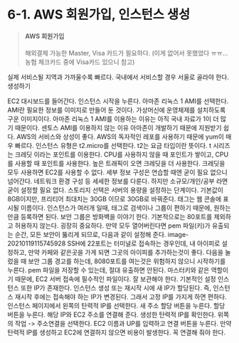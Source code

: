 # 6-1. AWS 회원가입, 인스턴스 생성

> #### AWS 회원가입
>
> 해외결제 가능한 Master, Visa 카드가 필요하다.
> (이게 없어서 못했었다 ㅠㅠ... 농협 체크카드 중에 Visa카드 있으니 참고)



실제 서비스될 지역과 가까울수록 빠르다.
국내에서 서비스할 경우 서울로 골라야 한다.
생성하기

EC2 대시보드를 들어간다.
인스턴스 시작을 누른다.
아마존 리눅스 1 AMI를 선택한다.
AMI란 필요한 정보를 이미지로 만들어 둔 것이다.
가상머신에 운영체제를 설치하도록 구운 이미지이다.
아마존 리눅스 1 AMI를 이용하는 이유는 아직 국내 자료가 1이 더 많기 때문이다.
센토스 AMI를 이용하지 않는 이유
아마존이 개발하기 때문에 지원받기 쉽다.
AWS의 서비스와 상성이 좋다.
AWS의 독자적인 레포를 사용하기 때문에 yum이 매우 빠르다.
인스턴스 유형은 t2.micro를 선택한다.
t2는 요금 타입이란 뜻이다.
t 시리즈는 크레딧 이라는 포인트를 이용한다.
CPU를 사용하지 않을 때 포인트가 쌓이고, CPU를 사용할 때 포인트를 사용한다.
높은 트래픽이 오면 크레딧을 더 사용한다.
크레딧을 모두 사용하면 EC2를 사용할 수 없다.
세부 정보 구성은 연습할 때엔 굳이 필요 없으니 넘어간다.
네트워크 환경 구성 등 세세한 정보를 다룬다.
하지만 소규모/개인/공부 라면 굳이 설정할 필요 없다.
스토리지 선택은 서버의 용량을 설정하는 단계이다.
기본값이 8GB이지만, 프리티어 최대치는 30GB 이므로 30GB로 바꿔준다.
태그는 웹 콘솔에 표시될 이름이다.
인스턴스가 여러개 일때, 태그로 검색이나 그룹이 편하기 때문에, 원하는 만큼 등록하면 된다.
보안 그룹은 방화벽을 이야기 한다.
기본적으로는 80포트를 제외하고 허용하지 않는다.
굉장히 중요하다. 만약 모두 열어버린다면 pem 파일(키)가 유출되는 순간, 모든 보안이 뚫리게 되므로, 다음과 같이 설정해 준다.
image-20210119115745928
SSH에 22포트는 터미널로 접속하는 경우인데, 내 아이피로 설정하고, 만약 카페와 같은곳을 가게 되면 그곳의 아이피를 추가하는것이 좋다.
다음을 눌렀을 때 보안 그룹 경고를 하는데, 8080포트를 여는것은 위험하지 않으니 시작하기를 누른다.
pem 파일을 저장할 수 있는데, 절대 유출하면 안된다.
마스터키와 같은 역할이기 때문에, EC2 서버 접속에 필수적인 파일이다.
잘 보관해야 한다.
기본적인 설정
인스턴스 또한 IP가 존재한다.
인스턴스 생성 또는 재시작 시에 새 IP가 할당된다.
즉, 인스턴스 재시작 후에는 접속해야 하는 IP가 변경된다.
그래서 고정 IP를 가지게 하면 편하다.
인스턴스 페이지에서 왼쪽의 탄력적 IP를 선택한다.
새 주소 할당 버튼을 누른다.
할당 버튼을 누른다.
해당 IP와 EC2 주소를 연결해 준다.
생성한 탄력적 IP를 확인한다.
위쪽의 작업 -> 주소연결을 선택한다.
EC2 이름과 UP를 입력하고 연결 버튼을 누른다.
만약 탄력적 IP를 생성하고 EC2에 연결하지 않으면 비용이 발생한다.
꼭 연결해 줘야 한다.
